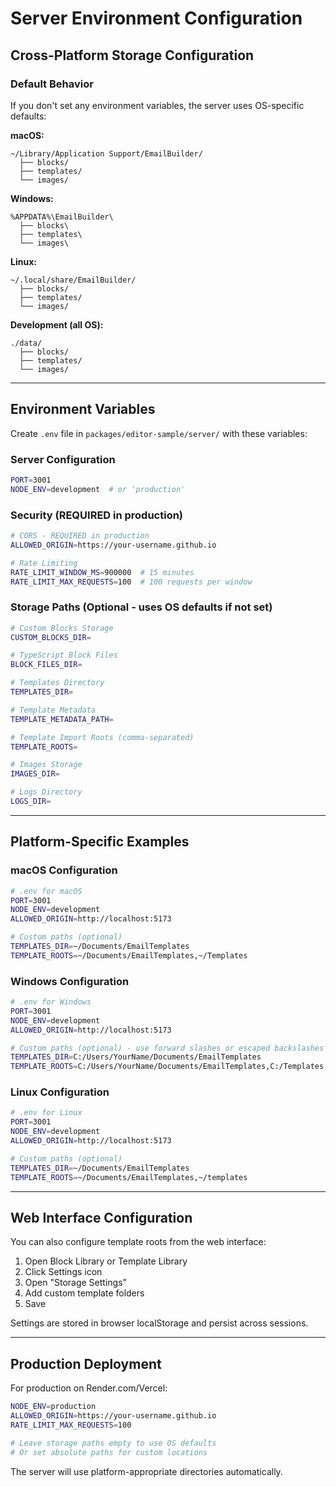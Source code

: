 # Server Environment Configuration

## Cross-Platform Storage Configuration

### Default Behavior

If you don't set any environment variables, the server uses OS-specific defaults:

**macOS:**

```
~/Library/Application Support/EmailBuilder/
  ├── blocks/
  ├── templates/
  └── images/
```

**Windows:**

```
%APPDATA%\EmailBuilder\
  ├── blocks\
  ├── templates\
  └── images\
```

**Linux:**

```
~/.local/share/EmailBuilder/
  ├── blocks/
  ├── templates/
  └── images/
```

**Development (all OS):**

```
./data/
  ├── blocks/
  ├── templates/
  └── images/
```

---

## Environment Variables

Create `.env` file in `packages/editor-sample/server/` with these variables:

### Server Configuration

```bash
PORT=3001
NODE_ENV=development  # or 'production'
```

### Security (REQUIRED in production)

```bash
# CORS - REQUIRED in production
ALLOWED_ORIGIN=https://your-username.github.io

# Rate Limiting
RATE_LIMIT_WINDOW_MS=900000  # 15 minutes
RATE_LIMIT_MAX_REQUESTS=100  # 100 requests per window
```

### Storage Paths (Optional - uses OS defaults if not set)

```bash
# Custom Blocks Storage
CUSTOM_BLOCKS_DIR=

# TypeScript Block Files
BLOCK_FILES_DIR=

# Templates Directory
TEMPLATES_DIR=

# Template Metadata
TEMPLATE_METADATA_PATH=

# Template Import Roots (comma-separated)
TEMPLATE_ROOTS=

# Images Storage
IMAGES_DIR=

# Logs Directory
LOGS_DIR=
```

---

## Platform-Specific Examples

### macOS Configuration

```bash
# .env for macOS
PORT=3001
NODE_ENV=development
ALLOWED_ORIGIN=http://localhost:5173

# Custom paths (optional)
TEMPLATES_DIR=~/Documents/EmailTemplates
TEMPLATE_ROOTS=~/Documents/EmailTemplates,~/Templates
```

### Windows Configuration

```bash
# .env for Windows
PORT=3001
NODE_ENV=development
ALLOWED_ORIGIN=http://localhost:5173

# Custom paths (optional) - use forward slashes or escaped backslashes
TEMPLATES_DIR=C:/Users/YourName/Documents/EmailTemplates
TEMPLATE_ROOTS=C:/Users/YourName/Documents/EmailTemplates,C:/Templates
```

### Linux Configuration

```bash
# .env for Linux
PORT=3001
NODE_ENV=development
ALLOWED_ORIGIN=http://localhost:5173

# Custom paths (optional)
TEMPLATES_DIR=~/Documents/EmailTemplates
TEMPLATE_ROOTS=~/Documents/EmailTemplates,~/templates
```

---

## Web Interface Configuration

You can also configure template roots from the web interface:

1. Open Block Library or Template Library
2. Click Settings icon
3. Open "Storage Settings"
4. Add custom template folders
5. Save

Settings are stored in browser localStorage and persist across sessions.

---

## Production Deployment

For production on Render.com/Vercel:

```bash
NODE_ENV=production
ALLOWED_ORIGIN=https://your-username.github.io
RATE_LIMIT_MAX_REQUESTS=100

# Leave storage paths empty to use OS defaults
# Or set absolute paths for custom locations
```

The server will use platform-appropriate directories automatically.
